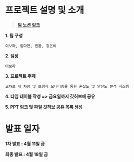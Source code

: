 # 프로젝트 설명 및 소개
> [**팀 노션 링크**](https://lyrical-clave-2e3.notion.site/1ca02816610b80519306d6ed93eed64b?v=1ca02816610b800db511000c7b02c672)

**1. 팀 구성**
   
    이보라, 임다연, 권봄, 강은비

**2. 팀장**
   
    이보라

**3. 프로젝트 주제**
   
    교차로 내 차량 및 보행자 모니터링을 통한 혼잡도 및 안전도 분석 시스템

**4. 타임 테이블 작성 => 금요일까지 깃허브에 공유**

**5. PPT 링크 및 파일 깃허브 공유 목록 생성**

# 발표 일자

**1차 발표 : 4월 11일 금**

**최종 발표 : 4월 18일 금**
